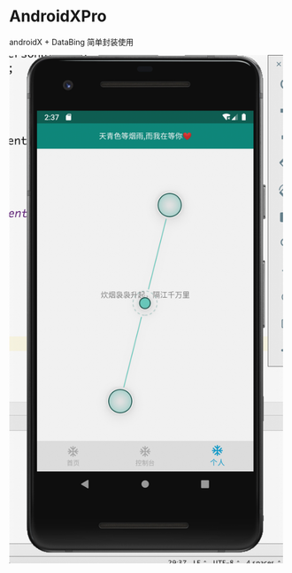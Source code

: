 # AndroidXPro
androidX + DataBing 简单封装使用

<img src="https://raw.githubusercontent.com/liwenxing3028/AndroidXPro/master/img/WechatIMG564.png"  width="495">
